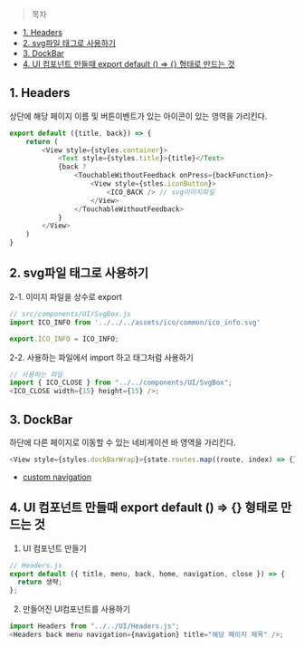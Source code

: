 > 목차

- [1. Headers](#1-headers)
- [2. svg파일 태그로 사용하기](#2-svg파일-태그로-사용하기)
- [3. DockBar](#3-dockbar)
- [4. UI 컴포넌트 만들때 export default () => {} 형태로 만드는 것](#4-ui-컴포넌트-만들때-export-default----형태로-만드는-것)

## 1. Headers

상단에 해당 페이지 이름 및 버튼이벤트가 있는 아이콘이 있는 영역을 가리킨다.

```js
export default ({title, back}) => {
    return (
        <View style={styles.container}>
            <Text style={styles.title}>{title}</Text>
            {back ?
                <TouchableWithoutFeedback onPress={backFunction}>
                    <View style={stles.iconButton}>
                        <ICO_BACK /> // svg이미지파일
                    </View>
                </TouchableWithoutFeedback>
            }
        </View>
    )
}
```

## 2. svg파일 태그로 사용하기

2-1. 이미지 파일을 상수로 export

```js
// src/components/UI/SvgBox.js
import ICO_INFO from '../../../assets/ico/common/ico_info.svg'

export.ICO_INFO = ICO_INFO;
```

2-2. 사용하는 파일에서 import 하고 태그처럼 사용하기

```js
// 사용하는 파일
import { ICO_CLOSE } from "../../components/UI/SvgBox";
<ICO_CLOSE width={15} height={15} />;
```

## 3. DockBar

하단에 다른 페이지로 이동할 수 있는 네비게이션 바 영역을 가리킨다.

```js
<View style={styles.dockBarWrap}>{state.routes.map((route, index) => {})}</View>
```

- [custom navigation](https://www.devh.kr/2020/React-Navigation-Custom-navigators/)

## 4. UI 컴포넌트 만들때 export default () => {} 형태로 만드는 것

1. UI 컴포넌트 만들기

```js
// Headers.js
export default ({ title, menu, back, home, navigation, close }) => {
  return 생략;
};
```

2. 만들어진 UI컴포넌트를 사용하기

```js
import Headers from "../../UI/Headers.js";
<Headers back menu navigation={navigation} title="해당 페이지 제목" />;
```
